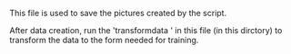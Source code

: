 This file is used to save the pictures created by the script. 

After  data creation, run the 'transformdata '  in this file (in this dirctory) to transform the data to the form needed for training.
